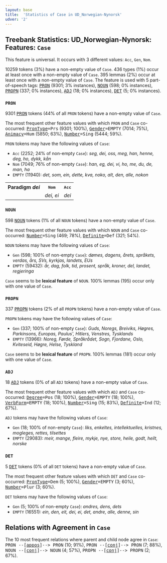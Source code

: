 ```yaml
---
layout: base
title:  'Statistics of Case in UD_Norwegian-Nynorsk'
udver: '2'
---
```


## Treebank Statistics: UD_Norwegian-Nynorsk: Features: `Case`

This feature is universal.
It occurs with 3 different values: `Acc`, `Gen`, `Nom`.

10259 tokens (3%) have a non-empty value of `Case`.
436 types (1%) occur at least once with a non-empty value of `Case`.
395 lemmas (2%) occur at least once with a non-empty value of `Case`.
The feature is used with 5 part-of-speech tags: <tt><a href="no_nynorsk-pos-PRON.html">PRON</a></tt> (9301; 3% instances), <tt><a href="no_nynorsk-pos-NOUN.html">NOUN</a></tt> (598; 0% instances), <tt><a href="no_nynorsk-pos-PROPN.html">PROPN</a></tt> (337; 0% instances), <tt><a href="no_nynorsk-pos-ADJ.html">ADJ</a></tt> (18; 0% instances), <tt><a href="no_nynorsk-pos-DET.html">DET</a></tt> (5; 0% instances).

### `PRON`

9301 <tt><a href="no_nynorsk-pos-PRON.html">PRON</a></tt> tokens (44% of all `PRON` tokens) have a non-empty value of `Case`.

The most frequent other feature values with which `PRON` and `Case` co-occurred: <tt><a href="no_nynorsk-feat-PronType.html">PronType</a></tt><tt>=Prs</tt> (9301; 100%), <tt><a href="no_nynorsk-feat-Gender.html">Gender</a></tt><tt>=EMPTY</tt> (7014; 75%), <tt><a href="no_nynorsk-feat-Animacy.html">Animacy</a></tt><tt>=Hum</tt> (5850; 63%), <tt><a href="no_nynorsk-feat-Number.html">Number</a></tt><tt>=Sing</tt> (5444; 59%).

`PRON` tokens may have the following values of `Case`:

* `Acc` (2252; 24% of non-empty `Case`): <em>seg, dei, oss, meg, han, henne, deg, ho, dykk, kån</em>
* `Nom` (7049; 76% of non-empty `Case`): <em>han, eg, dei, vi, ho, me, du, de, man, ha</em>
* `EMPTY` (11940): <em>det, som, ein, dette, kva, noko, alt, den, alle, nokon</em>

<table>
  <tr><th>Paradigm <i>dei</i></th><th><tt>Nom</tt></th><th><tt>Acc</tt></th></tr>
  <tr><td><tt></tt></td><td><em>dei, ei</em></td><td><em>dei</em></td></tr>
</table>

### `NOUN`

598 <tt><a href="no_nynorsk-pos-NOUN.html">NOUN</a></tt> tokens (1% of all `NOUN` tokens) have a non-empty value of `Case`.

The most frequent other feature values with which `NOUN` and `Case` co-occurred: <tt><a href="no_nynorsk-feat-Number.html">Number</a></tt><tt>=Sing</tt> (469; 78%), <tt><a href="no_nynorsk-feat-Definite.html">Definite</a></tt><tt>=Def</tt> (321; 54%).

`NOUN` tokens may have the following values of `Case`:

* `Gen` (598; 100% of non-empty `Case`): <em>dømes, dagens, årets, språkets, verdas, års, SVs, kyrkjas, landets, EUs</em>
* `EMPTY` (59432): <em>år, dag, folk, tid, prosent, språk, kroner, del, landet, regjeringa</em>

`Case` seems to be **lexical feature** of `NOUN`. 100% lemmas (195) occur only with one value of `Case`.

### `PROPN`

337 <tt><a href="no_nynorsk-pos-PROPN.html">PROPN</a></tt> tokens (2% of all `PROPN` tokens) have a non-empty value of `Case`.

`PROPN` tokens may have the following values of `Case`:

* `Gen` (337; 100% of non-empty `Case`): <em>Guds, Noregs, Breiviks, Høgres, Parkinsons, Europas, Paulus', Hitlers, Venstres, Tysklands</em>
* `EMPTY` (13966): <em>Noreg, Førde, Språkrådet, Sogn, Fjordane, Oslo, Kviteseid, Høgre, Helse, Tyskland</em>

`Case` seems to be **lexical feature** of `PROPN`. 100% lemmas (181) occur only with one value of `Case`.

### `ADJ`

18 <tt><a href="no_nynorsk-pos-ADJ.html">ADJ</a></tt> tokens (0% of all `ADJ` tokens) have a non-empty value of `Case`.

The most frequent other feature values with which `ADJ` and `Case` co-occurred: <tt><a href="no_nynorsk-feat-Degree.html">Degree</a></tt><tt>=Pos</tt> (18; 100%), <tt><a href="no_nynorsk-feat-Gender.html">Gender</a></tt><tt>=EMPTY</tt> (18; 100%), <tt><a href="no_nynorsk-feat-VerbForm.html">VerbForm</a></tt><tt>=EMPTY</tt> (18; 100%), <tt><a href="no_nynorsk-feat-Number.html">Number</a></tt><tt>=Sing</tt> (15; 83%), <tt><a href="no_nynorsk-feat-Definite.html">Definite</a></tt><tt>=Ind</tt> (12; 67%).

`ADJ` tokens may have the following values of `Case`:

* `Gen` (18; 100% of non-empty `Case`): <em>liks, enkeltes, intellektuelles, kristnes, mogleges, rettes, tilsettes</em>
* `EMPTY` (29083): <em>meir, mange, fleire, mykje, nye, store, heile, godt, heilt, norske</em>

### `DET`

5 <tt><a href="no_nynorsk-pos-DET.html">DET</a></tt> tokens (0% of all `DET` tokens) have a non-empty value of `Case`.

The most frequent other feature values with which `DET` and `Case` co-occurred: <tt><a href="no_nynorsk-feat-PronType.html">PronType</a></tt><tt>=Dem</tt> (5; 100%), <tt><a href="no_nynorsk-feat-Gender.html">Gender</a></tt><tt>=EMPTY</tt> (3; 60%), <tt><a href="no_nynorsk-feat-Number.html">Number</a></tt><tt>=Plur</tt> (3; 60%).

`DET` tokens may have the following values of `Case`:

* `Gen` (5; 100% of non-empty `Case`): <em>andres, dens, dets</em>
* `EMPTY` (16551): <em>ein, den, eit, dei, ei, det, andre, alle, denne, sin</em>

## Relations with Agreement in `Case`

The 10 most frequent relations where parent and child node agree in `Case`:
<tt>PRON --[<tt><a href="no_nynorsk-dep-appos.html">appos</a></tt>]--> PRON</tt> (10; 91%),
<tt>PRON --[<tt><a href="no_nynorsk-dep-conj.html">conj</a></tt>]--> PRON</tt> (7; 88%),
<tt>NOUN --[<tt><a href="no_nynorsk-dep-conj.html">conj</a></tt>]--> NOUN</tt> (4; 57%),
<tt>PROPN --[<tt><a href="no_nynorsk-dep-conj.html">conj</a></tt>]--> PROPN</tt> (2; 67%).

